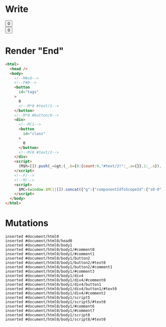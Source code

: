 # Write
  <!--M#s0--><!--F#0--><button id=tags>0<!M*0 #text/1></button><!M*0 #button/0><div><!M[1><button id=class>0</button><!M]0 #text/2></div><script>(M$h=[]).push(_=>(_.b={0:{count:0,"#text/2!":_.a={}},1:_.a}),[0,"packages/translator-interop/src/__tests__/fixtures/interop-nested-class-to-tags/components/tags-layout.marko_0_count",])</script><!--F/--><!--M/--><script>$MC=(window.$MC||[]).concat({"g":{"componentIdToScopeId":{"s0-0":0}},"w":[["s0",0,{},{"f":1}]],"t":["packages/translator-interop/src/__tests__/fixtures/interop-nested-class-to-tags/template.marko"]})</script>


# Render "End"
```html
<html>
  <head />
  <body>
    <!--M#s0-->
    <!--F#0-->
    <button
      id="tags"
    >
      0
      <!--M*0 #text/1-->
    </button>
    <!--M*0 #button/0-->
    <div>
      <!--M[1-->
      <button
        id="class"
      >
        0
      </button>
      <!--M]0 #text/2-->
    </div>
    <script>
      (M$h=[]).push(_=&gt;(_.b={0:{count:0,"#text/2!":_.a={}},1:_.a}),[0,"packages/translator-interop/src/__tests__/fixtures/interop-nested-class-to-tags/components/tags-layout.marko_0_count",])
    </script>
    <!--F/-->
    <!--M/-->
    <script>
      $MC=(window.$MC||[]).concat({"g":{"componentIdToScopeId":{"s0-0":0}},"w":[["s0",0,{},{"f":1}]],"t":["packages/translator-interop/src/__tests__/fixtures/interop-nested-class-to-tags/template.marko"]})
    </script>
  </body>
</html>
```

# Mutations
```
inserted #document/html0
inserted #document/html0/head0
inserted #document/html0/body1
inserted #document/html0/body1/#comment0
inserted #document/html0/body1/#comment1
inserted #document/html0/body1/button2
inserted #document/html0/body1/button2/#text0
inserted #document/html0/body1/button2/#comment1
inserted #document/html0/body1/#comment3
inserted #document/html0/body1/div4
inserted #document/html0/body1/div4/#comment0
inserted #document/html0/body1/div4/button1
inserted #document/html0/body1/div4/button1/#text0
inserted #document/html0/body1/div4/#comment2
inserted #document/html0/body1/script5
inserted #document/html0/body1/script5/#text0
inserted #document/html0/body1/#comment6
inserted #document/html0/body1/#comment7
inserted #document/html0/body1/script8
inserted #document/html0/body1/script8/#text0
```